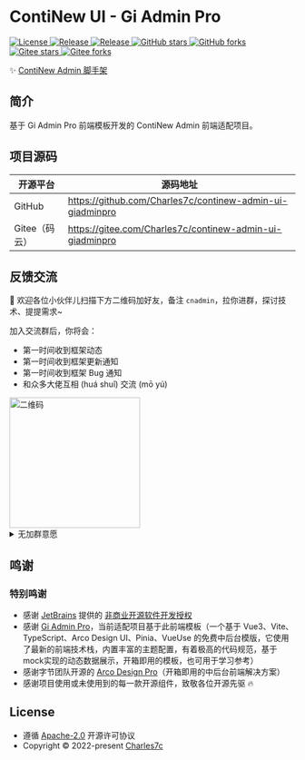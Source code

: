 # ContiNew UI - Gi Admin Pro

<a href="https://github.com/Charles7c/continew-admin-ui-giadminpro-ui-giadminpro/blob/dev/LICENSE" target="_blank">
<img src="https://img.shields.io/badge/License-Apache--2.0-blue.svg" alt="License" />
</a>
<a href="https://github.com/Charles7c/continew-admin-ui-giadminpro-ui-giadminpro" target="_blank">
<img src="https://img.shields.io/badge/SNAPSHOT-v1.0.0-%23ff3f59.svg" alt="Release" />
</a>
<a href="https://github.com/Charles7c/continew-admin" target="_blank">
<img src="https://img.shields.io/badge/ContiNewAdmin-v2.1.0-%236CB52D.svg" alt="Release" />
</a>
<a href="https://github.com/Charles7c/continew-admin-ui-giadminpro" target="_blank">
<img src="https://img.shields.io/github/stars/Charles7c/continew-admin-ui-giadminpro?style=social" alt="GitHub stars" />
</a>
<a href="https://github.com/Charles7c/continew-admin-ui-giadminpro" target="_blank">
<img src="https://img.shields.io/github/forks/Charles7c/continew-admin-ui-giadminpro?style=social" alt="GitHub forks" />
</a>
<a href="https://gitee.com/Charles7c/continew-admin-ui-giadminpro" target="_blank">
<img src="https://gitee.com/Charles7c/continew-admin-ui-giadminpro/badge/star.svg?theme=white" alt="Gitee stars" />
</a>
<a href="https://gitee.com/Charles7c/continew-admin-ui-giadminpro" target="_blank">
<img src="https://gitee.com/Charles7c/continew-admin-ui-giadminpro/badge/fork.svg?theme=white" alt="Gitee forks" />
</a>

✨ [ContiNew Admin 脚手架](https://cnadmin.charles7c.top/)

## 简介

基于 Gi Admin Pro 前端模板开发的 ContiNew Admin 前端适配项目。

## 项目源码

| 开源平台      | 源码地址                                                  |
| ------------- | --------------------------------------------------------- |
| GitHub        | https://github.com/Charles7c/continew-admin-ui-giadminpro |
| Gitee（码云） | https://gitee.com/Charles7c/continew-admin-ui-giadminpro  |

## 反馈交流

💬 欢迎各位小伙伴儿扫描下方二维码加好友，备注 `cnadmin`，拉你进群，探讨技术、提提需求~   

加入交流群后，你将会：

- 第一时间收到框架动态
- 第一时间收到框架更新通知
- 第一时间收到框架 Bug 通知
- 和众多大佬互相 (huá shuǐ) 交流 (mō yú)

<div align="left">
  <img src="https://doc.charles7c.top/qrcode.jpg" alt="二维码" width="230px" />
</div>
<details>
<summary>无加群意愿</summary>
💬 如无加群意愿，欢迎在 <a href="https://github.com/Charles7c/continew-admin-ui-giadminpro/issues" target="_blank">Issues</a> 中进行交流探讨~ 🍻
</details>

## 鸣谢

### 特别鸣谢

- 感谢 <a href="https://www.jetbrains.com/" target="_blank">JetBrains</a> 提供的 <a href="https://www.jetbrains.com/shop/eform/opensource" target="_blank">非商业开源软件开发授权</a> 
- 感谢 <a href="https://gitee.com/lin0716/gi-demo" target="_blank">Gi Admin Pro</a>，当前适配项目基于此前端模板（一个基于 Vue3、Vite、TypeScript、Arco Design UI、Pinia、VueUse 的免费中后台模版，它使用了最新的前端技术栈，内置丰富的主题配置，有着极高的代码规范，基于mock实现的动态数据展示，开箱即用的模板，也可用于学习参考）
- 感谢字节团队开源的 <a href="http://pro.arco.design/" target="_blank">Arco Design Pro</a>（开箱即用的中后台前端解决方案）
- 感谢项目使用或未使用到的每一款开源组件，致敬各位开源先驱 :fire:

## License

- 遵循 <a href="https://github.com/Charles7c/continew-admin/blob/dev/LICENSE" target="_blank">Apache-2.0</a> 开源许可协议
- Copyright © 2022-present <a href="https://blog.charles7c.top" target="_blank">Charles7c</a>
